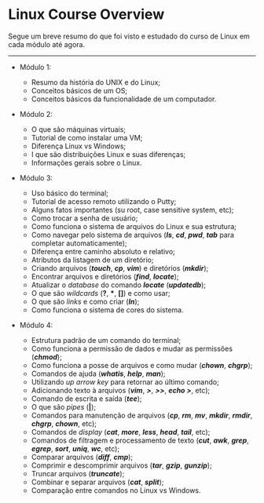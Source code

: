 # Linux Course Overview

Segue um breve resumo do que foi visto e estudado do curso de Linux em cada módulo até agora.

---

* Módulo 1:
	
    * Resumo da história do UNIX e do Linux;
    * Conceitos básicos de um OS;
    * Conceitos básicos da funcionalidade de um computador.

* Módulo 2:

    * O que são máquinas virtuais;
    * Tutorial de como instalar uma VM;
    * Diferença Linux vs Windows;
    * I que são distribuições Linux e suas diferenças;
    * Informações gerais sobre o Linux.

* Módulo 3:

    * Uso básico do terminal;
    * Tutorial de acesso remoto utilizando o Putty;
    * Alguns fatos importantes (su root, case sensitive system, etc);
    * Como trocar a senha de usuário;
    * Como funciona o sistema de arquivos do Linux e sua estrutura;
    * Como navegar pelo sistema de arquivos (_**ls**_, _**cd**_, _**pwd**_, _**tab**_ para completar automaticamente);
    * Diferença entre caminho absoluto e relativo;
    * Atributos da listagem de um diretório;
    * Criando arquivos (_**touch**_, _**cp**_, _**vim**_) e diretórios (_**mkdir**_);
    * Encontrar arquivos e diretórios (_**find**_, _**locate**_);
    * Atualizar o _database_ do comando _**locate**_ (_**updatedb**_);
    * O que são _wildcards_ (**?**, **\***, **[]**) e como usar;
    * O que são _links_ e como criar (_**ln**_);
    * Como funciona o sistema de cores do sistema.

* Módulo 4:

    * Estrutura padrão de um comando do terminal;
    * Como funciona a permissão de dados e mudar as permissões (_**chmod**_);
    * Como funciona a posse de arquivos e como mudar (_**chown**_, _**chgrp**_);
    * Comandos de ajuda (_**whatis**_, _**help**_, _**man**_);
    * Utilizando _up arrow key_ para retornar ao último comando;
    * Adicionando texto à arquivos (_**vim**_, _**\>**_, _**\>\>**_, _**echo >**_, etc);
    * Comando de escrita e saída (_**tee**_);
    * O que são _pipes_ (**|**);
    * Comandos para manutenção de arquivos (_**cp**_, _**rm**_, _**mv**_, _**mkdir**_, _**rmdir**_, _**chgrp**_, _**chown**_, etc);
    * Comandos de _display_ (_**cat**_, _**more**_, _**less**_, _**head**_, _**tail**_, etc);
    * Comandos de filtragem e processamento de texto (_**cut**_, _**awk**_, _**grep**_, _**egrep**_, _**sort**_, _**uniq**_, _**wc**_, etc);
    * Comparar arquivos (_**diff**_, _**cmp**_);
    * Comprimir e descomprimir arquivos (_**tar**_, _**gzip**_, _**gunzip**_);
    * Truncar arquivos (_**truncate**_);
    * Combinar e separar arquivos (_**cat**_, _**split**_);
    * Comparação entre comandos no Linux vs Windows.




